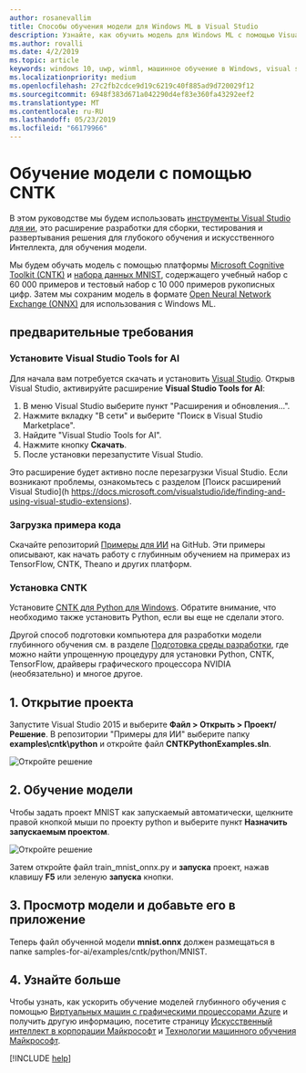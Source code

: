 ```yaml
---
author: rosanevallim
title: Способы обучения модели для Windows ML в Visual Studio
description: Узнайте, как обучить модель для Windows ML с помощью Visual Studio Tools for AI в этом пошаговом руководстве.
ms.author: rovalli
ms.date: 4/2/2019
ms.topic: article
keywords: windows 10, uwp, winml, машинное обучение в Windows, visual studio
ms.localizationpriority: medium
ms.openlocfilehash: 27c2fb2cdce9d19c6219c40f885ad9d720029f12
ms.sourcegitcommit: 6948f383d671a042290d4ef83e360fa43292eef2
ms.translationtype: MT
ms.contentlocale: ru-RU
ms.lasthandoff: 05/23/2019
ms.locfileid: "66179966"
---
```

# <a name="train-a-model-with-cntk"></a>Обучение модели с помощью CNTK

В этом руководстве мы будем использовать [инструменты Visual Studio для ии](http://aka.ms/vstoolsforai), это расширение разработки для сборки, тестирования и развертывания решения для глубокого обучения и искусственного Интеллекта, для обучения модели. <!--for the MNIST sample app in [Get Started (UWP)](get-started-uwp.md)-->

Мы будем обучать модель с помощью платформы [Microsoft Cognitive Toolkit (CNTK)](http://www.microsoft.com/en-us/cognitive-toolkit) и [набора данных MNIST](http://yann.lecun.com/exdb/mnist/), содержащего учебный набор с 60 000 примеров и тестовый набор с 10 000 примеров рукописных цифр. Затем мы сохраним модель в формате [Open Neural Network Exchange (ONNX)](https://onnx.ai/) для использования с Windows ML.

## <a name="prerequisites"></a>предварительные требования
### <a name="install-visual-studio-tools-for-ai"></a>Установите Visual Studio Tools for AI
Для начала вам потребуется скачать и установить [Visual Studio](https://www.visualstudio.com/downloads/). Открыв Visual Studio, активируйте расширение **Visual Studio Tools for AI**:

1. В меню Visual Studio выберите пункт "Расширения и обновления...".
2. Нажмите вкладку "В сети" и выберите "Поиск в Visual Studio Marketplace".
3. Найдите "Visual Studio Tools for AI". 
3. Нажмите кнопку **Скачать**. 
4. После установки перезапустите Visual Studio. 

Это расширение будет активно после перезагрузки Visual Studio. Если возникают проблемы, ознакомьтесь с разделом [Поиск расширений Visual Studio](h https://docs.microsoft.com/visualstudio/ide/finding-and-using-visual-studio-extensions).

### <a name="download-sample-code"></a>Загрузка примера кода
Скачайте репозиторий [Примеры для ИИ](https://github.com/Microsoft/samples-for-ai) на GitHub. Эти примеры описывают, как начать работу с глубинным обучением на примерах из TensorFlow, CNTK, Theano и других платформ.

### <a name="install-cntk"></a>Установка CNTK
Установите [CNTK для Python для Windows](https://docs.microsoft.com/en-us/cognitive-toolkit/setup-windows-python?tabs=cntkpy24). Обратите внимание, что необходимо также установить Python, если вы еще не сделали этого.

Другой способ подготовки компьютера для разработки модели глубинного обучения см. в разделе [Подготовка среды разработки](https://github.com/Microsoft/samples-for-ai/blob/master/README.md), где можно найти упрощенную процедуру для установки Python, CNTK, TensorFlow, драйверы графического процессора NVIDIA (необязательно) и многое другое.

## <a name="1-open-project"></a>1. Открытие проекта

Запустите Visual Studio 2015 и выберите **Файл > Открыть > Проект/Решение**. В репозитории "Примеры для ИИ" выберите папку **examples\cntk\python** и откройте файл **CNTKPythonExamples.sln**.

![Откройте решение](../images/open-solution.png)

## <a name="2-train-the-model"></a>2. Обучение модели

Чтобы задать проект MNIST как запускаемый автоматически, щелкните правой кнопкой мыши по проекту python и выберите пункт **Назначить запускаемым проектом**.

![Откройте решение](../images/mnist-startup.png)

Затем откройте файл train_mnist_onnx.py и **запуска** проект, нажав клавишу **F5** или зеленую **запуска** кнопки.

## <a name="3-view-the-model-and-add-it-to-your-app"></a>3. Просмотр модели и добавьте его в приложение

Теперь файл обученной модели **mnist.onnx** должен размещаться в папке samples-for-ai/examples/cntk/python/MNIST. <!--You can use this trained **mnist.onnx** model file to build the MNIST sample app in [Get Started (UWP)](get-started-uwp.md)!-->

## <a name="4-learn-more"></a>4. Узнайте больше
Чтобы узнать, как ускорить обучение моделей глубинного обучения с помощью [Виртуальных машин с графическими процессорами Azure](https://docs.microsoft.com/en-us/visualstudio/ai/tensorflow-vm) и получить другую информацию, посетите страницу [Искусственный интеллект в корпорации Майкрософт](https://www.microsoft.com/ai) и [Технологии машинного обучения Майкрософт](https://docs.microsoft.com/en-us/azure/machine-learning/#other-microsoft-machine-learning-technologies).

[!INCLUDE [help](../includes/get-help.md)]
